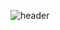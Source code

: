 ![header](https://capsule-render.vercel.app/api?type=waving&text=Code%20Installation%20Instructions&animation=fadeIn&color=gradient&fontColor=000000&customColorList=2&height=150)
